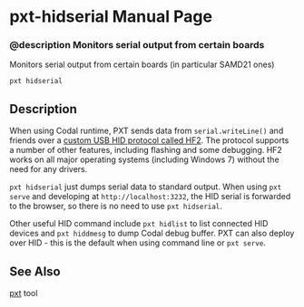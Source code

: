 # pxt-hidserial Manual Page

### @description Monitors serial output from certain boards

Monitors serial output from certain boards (in particular SAMD21 ones)

```
pxt hidserial
```

## Description

When using Codal runtime, PXT sends data from `serial.writeLine()` and friends
over a [custom USB HID protocol called HF2](https://github.com/Microsoft/uf2/blob/master/hf2.md). 
The protocol supports a number of other features, including flashing and some debugging.
HF2 works on all major operating systems (including Windows 7) without the need 
for any drivers.

`pxt hidserial` just dumps serial data to standard output. When using `pxt serve` and developing
at `http://localhost:3232`, the HID serial is forwarded to the browser, so there is no
need to use `pxt hidserial`.

Other useful HID command include `pxt hidlist` to list connected HID devices
and `pxt hiddmesg` to dump Codal debug buffer. PXT can also deploy over HID - this
is the default when using command line or `pxt serve`.

## See Also

[pxt](/cli) tool
